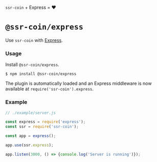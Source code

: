 <!---






    WARNING, READ THIS.
    This is a computed file. Do not edit.
    Instead, edit `/plugins/express/readme.template.md` and run `npm run docs` (or `yarn docs`).












    WARNING, READ THIS.
    This is a computed file. Do not edit.
    Instead, edit `/plugins/express/readme.template.md` and run `npm run docs` (or `yarn docs`).












    WARNING, READ THIS.
    This is a computed file. Do not edit.
    Instead, edit `/plugins/express/readme.template.md` and run `npm run docs` (or `yarn docs`).












    WARNING, READ THIS.
    This is a computed file. Do not edit.
    Instead, edit `/plugins/express/readme.template.md` and run `npm run docs` (or `yarn docs`).












    WARNING, READ THIS.
    This is a computed file. Do not edit.
    Instead, edit `/plugins/express/readme.template.md` and run `npm run docs` (or `yarn docs`).






-->

`ssr-coin` + Express = :heart:

# `@ssr-coin/express`

Use `ssr-coin` with [Express](https://github.com/expressjs/express).

### Usage

Install `@ssr-coin/express`.

~~~shell
$ npm install @ssr-coin/express
~~~

The plugin is automatically loaded and
an Express middleware is now available at `require('ssr-coin').express`.

### Example

~~~js
// ./example/server.js

const express = require('express');
const ssr = require('ssr-coin');

const app = express();

app.use(ssr.express);

app.listen(3000, () => {console.log('Server is running')});
~~~

<!---






    WARNING, READ THIS.
    This is a computed file. Do not edit.
    Instead, edit `/plugins/express/readme.template.md` and run `npm run docs` (or `yarn docs`).












    WARNING, READ THIS.
    This is a computed file. Do not edit.
    Instead, edit `/plugins/express/readme.template.md` and run `npm run docs` (or `yarn docs`).












    WARNING, READ THIS.
    This is a computed file. Do not edit.
    Instead, edit `/plugins/express/readme.template.md` and run `npm run docs` (or `yarn docs`).












    WARNING, READ THIS.
    This is a computed file. Do not edit.
    Instead, edit `/plugins/express/readme.template.md` and run `npm run docs` (or `yarn docs`).












    WARNING, READ THIS.
    This is a computed file. Do not edit.
    Instead, edit `/plugins/express/readme.template.md` and run `npm run docs` (or `yarn docs`).






-->
